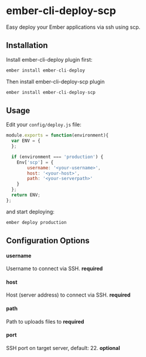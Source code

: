 # ember-cli-deploy-scp

Easy deploy your Ember applications via ssh using scp.

## Installation
Install ember-cli-deploy plugin first:
```javascript
ember install ember-cli-deploy
```
Then install ember-cli-deploy-scp plugin
```javascript
ember install ember-cli-deploy-scp
```
## Usage
Edit your `config/deploy.js` file:
```javascript
module.exports = function(environment){
  var ENV = {
  };

  if (environment === 'production') {
    Env['scp'] = {
        username: '<your-username>',
        host: '<your-host>',
        path: '<your-serverpath>'
    }
  };
  return ENV;
};
```
and start deploying:
```javascript
ember deploy production
```

## Configuration Options


#### username 
Username to connect via SSH.
**required**
#### host 
Host (server address) to connect via SSH.
**required**
#### path 
Path to uploads files to
**required**
#### port 
SSH port on target server, default: 22.
**optional**